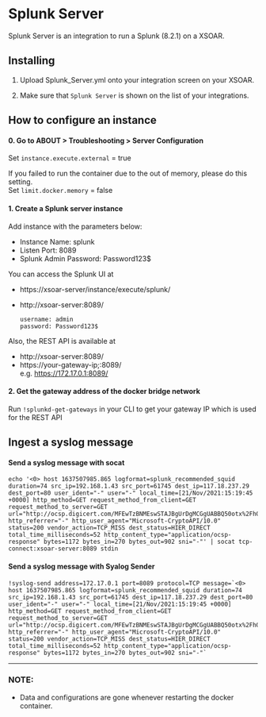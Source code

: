 Splunk Server
===========

Splunk Server is an integration to run a Splunk (8.2.1) on a XSOAR.


Installing
----------

1. Upload Splunk_Server.yml onto your integration screen on your XSOAR.

2. Make sure that `Splunk Server` is shown on the list of your integrations.


How to configure an instance
----------

#### 0. Go to ABOUT > Troubleshooting > Server Configuration

  Set  `instance.execute.external` = true
  
  If you failed to run the container due to the out of memory, please do this setting.<br>
  Set  `limit.docker.memory` = false


#### 1. Create a Splunk server instance

  Add instance with the parameters below:
   - Instance Name: splunk
   - Listen Port: 8089
   - Splunk Admin Password: Password123$

  You can access the Splunk UI at
   - https://xsoar-server/instance/execute/splunk/
   - http://xsoar-server:8089/
    
      ```
      username: admin
      password: Password123$
      ```
      
  Also, the REST API is available at
   - http://xsoar-server:8089/
   - https://your-gateway-ip;:8089/<br>
      e.g. https://172.17.0.1:8089/

  
#### 2. Get the gateway address of the docker bridge network

  Run `!splunkd-get-gateways` in your CLI to get your gateway IP which is used for the REST API


Ingest a syslog message
----------

#### Send a syslog message with socat
```
echo '<0> host 1637507985.865 logformat=splunk_recommended_squid duration=74 src_ip=192.168.1.43 src_port=61745 dest_ip=117.18.237.29 dest_port=80 user_ident="-" user="-" local_time=[21/Nov/2021:15:19:45 +0000] http_method=GET request_method_from_client=GET request_method_to_server=GET url="http://ocsp.digicert.com/MFEwTzBNMEswSTAJBgUrDgMCGgUABBQ50otx%2Fh0Ztl%2Bz8SiPI7wEWVxDlQQUTiJUIBiV5uNu5g%2F6%2BrkS7QYXjzkCEAxq6XzO1ZmDhpCgCp6lMhQ%3D" http_referrer="-" http_user_agent="Microsoft-CryptoAPI/10.0" status=200 vendor_action=TCP_MISS dest_status=HIER_DIRECT total_time_milliseconds=52 http_content_type="application/ocsp-response" bytes=1172 bytes_in=270 bytes_out=902 sni="-"' | socat tcp-connect:xsoar-server:8089 stdin
```

#### Send a syslog message with Syalog Sender
```
!syslog-send address=172.17.0.1 port=8089 protocol=TCP message=`<0> host 1637507985.865 logformat=splunk_recommended_squid duration=74 src_ip=192.168.1.43 src_port=61745 dest_ip=117.18.237.29 dest_port=80 user_ident="-" user="-" local_time=[21/Nov/2021:15:19:45 +0000] http_method=GET request_method_from_client=GET request_method_to_server=GET url="http://ocsp.digicert.com/MFEwTzBNMEswSTAJBgUrDgMCGgUABBQ50otx%2Fh0Ztl%2Bz8SiPI7wEWVxDlQQUTiJUIBiV5uNu5g%2F6%2BrkS7QYXjzkCEAxq6XzO1ZmDhpCgCp6lMhQ%3D" http_referrer="-" http_user_agent="Microsoft-CryptoAPI/10.0" status=200 vendor_action=TCP_MISS dest_status=HIER_DIRECT total_time_milliseconds=52 http_content_type="application/ocsp-response" bytes=1172 bytes_in=270 bytes_out=902 sni="-"`
````

----------
### NOTE:
 - Data and configurations are gone whenever restarting the docker container.
